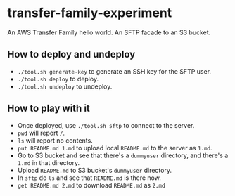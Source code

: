 # transfer-family-experiment

An AWS Transfer Family hello world. An SFTP facade to an S3 bucket.

## How to deploy and undeploy

* `./tool.sh generate-key` to generate an SSH key for the SFTP user. 
* `./tool.sh deploy` to deploy.
* `./tool.sh undeploy` to undeploy.

## How to play with it

* Once deployed, use `./tool.sh sftp` to connect to the server.
* `pwd` will report `/`.
* `ls` will report no contents.
* `put README.md 1.md` to upload local `README.md` to the server as `1.md`.
* Go to S3 bucket and see that there's a `dummyuser` directory, and there's a `1.md` in that directory.
* Upload `README.md` to S3 bucket's `dummyuser` directory.
* In `sftp` do `ls` and see that `README.md` is there now.
* `get README.md 2.md` to download `README.md` as `2.md`
